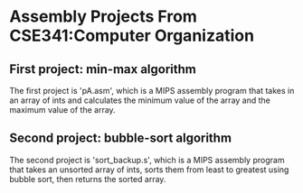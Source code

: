 # Assembly Projects From CSE341:Computer Organization

## First project: min-max algorithm

The first project is 'pA.asm', which is a MIPS assembly program that takes in an array of ints and calculates the minimum value of the array and the maximum value of the array.

## Second project: bubble-sort algorithm 

The second project is 'sort_backup.s', which is a MIPS assembly program that takes an unsorted array of ints, sorts them from least to greatest using bubble sort, then returns the sorted array.
